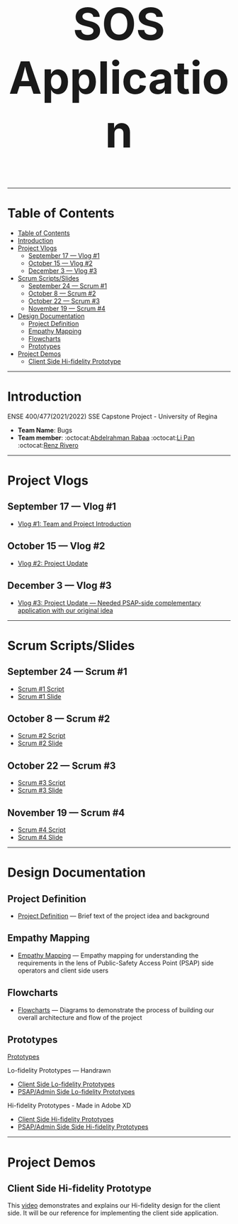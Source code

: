 <h1 align="center" style="font-size:100px" >
  SOS Application
</h1>

---

# Table of Contents
- [Table of Contents](#table-of-contents)
- [Introduction](#introduction)
- [Project Vlogs](#project-vlogs)
  - [September 17 — Vlog #1](#september-17--vlog-1)
  - [October 15 — Vlog #2](#october-15--vlog-2)
  - [December 3 — Vlog #3](#december-3--vlog-3)
- [Scrum Scripts/Slides](#scrum-scriptsslides)
  - [September 24 — Scrum #1](#september-24--scrum-1)
  - [October 8 — Scrum #2](#october-8--scrum-2)
  - [October 22 — Scrum #3](#october-22--scrum-3)
  - [November 19 — Scrum #4](#november-19--scrum-4)
- [Design Documentation](#design-documentation)
  - [Project  Definition](#project--definition)
  - [Empathy Mapping](#empathy-mapping)
  - [Flowcharts](#flowcharts)
  - [Prototypes](#prototypes)
- [Project Demos](#project-demos)
  - [Client Side Hi-fidelity Prototype](#client-side-hi-fidelity-prototype)

---

# Introduction
ENSE 400/477(2021/2022) SSE Capstone Project - University of Regina 
- **Team Name**: Bugs
- **Team member**: :octocat:[Abdelrahman Rabaa](https://github.com/Rabaa-basha) :octocat:[Li Pan](https://github.com/panli200) :octocat:[Renz Rivero](https://github.com/renzrivero)

---

# Project Vlogs
## September 17 — Vlog #1
- [Vlog #1: Team and Project Introduction](https://youtu.be/ziVtzf-9uPU)
## October 15 — Vlog #2
- [Vlog #2: Project Update](https://youtu.be/kcOifqv1obA)
## December 3 — Vlog #3
- [Vlog #3: Project Update — Needed PSAP-side complementary application with our original idea](https://youtu.be/2lo1vUUzE8Y)

---

# Scrum Scripts/Slides
## September 24 — Scrum #1
- [Scrum #1 Script](https://github.com/panli200/SOSApp/Presentations/Scrums/Scrum-Scripts/"Scrum#1-Script.pdf")
- [Scrum #1 Slide](https://github.com/panli200/SOSApp/Presentations/Scrums/Scrum-Slides/Capstone-Scrum%231-Slide.pdf)
## October 8 — Scrum #2
- [Scrum #2 Script](https://github.com/panli200/SOSApp/blob/main/Presentations/Scrums/Scrum-Scripts/Scrum%232.pdf)
- [Scrum #2 Slide](https://github.com/panli200/SOSApp/blob/main/Presentations/Scrums/Scrum-Slides/Capstone-Scrum%232-Slide.pdf)
## October 22 — Scrum #3
- [Scrum #3 Script](https://github.com/panli200/SOSApp/blob/main/Presentations/Scrums/Scrum-Scripts/Scrum%233.pdf)
- [Scrum #3 Slide](https://github.com/panli200/SOSApp/blob/main/Presentations/Scrums/Scrum-Slides/Capstone-Scrum%233-Slide.pdf)
## November 19 — Scrum #4
- [Scrum #4 Script](https://github.com/panli200/SOSApp/blob/main/Presentations/Scrums/Scrum-Scripts/Scrum%234.pdf)
- [Scrum #4 Slide](https://github.com/panli200/SOSApp/blob/main/Presentations/Scrums/Scrum-Slides/Capstone-Scrum%234-Slide.pdf)

---

# Design Documentation
## Project  Definition
- [Project Definition](https://github.com/panli200/SOSApp/tree/main/Documentation/Project-Definition) — Brief text of the project idea and background

## Empathy Mapping
- [Empathy Mapping](https://github.com/panli200/SOSApp/tree/main/Documentation/Empathy-Maps) — Empathy mapping for understanding the requirements in the lens of Public-Safety Access Point (PSAP) side operators and client side users

## Flowcharts
- [Flowcharts](https://github.com/panli200/SOSApp/tree/main/Documentation/Flowcharts) — Diagrams to demonstrate the process of building our overall architecture and flow of the project

## Prototypes
[Prototypes](https://github.com/panli200/SOSApp/tree/main/Documentation/Design-Prototypes)

Lo-fidelity Prototypes — Handrawn
- [Client Side Lo-fidelity Prototypes](https://github.com/panli200/SOSApp/tree/main/Documentation/Design-Prototypes/User-Client-Side/Lofi-Prototypes)
- [PSAP/Admin Side Lo-fidelity Prototypes](https://github.com/panli200/SOSApp/tree/main/Documentation/Design-Prototypes/PSAP-Admin-Side/Lofi-Prototypes)

Hi-fidelity Prototypes - Made in Adobe XD
- [Client Side Hi-fidelity Prototypes](https://github.com/panli200/SOSApp/tree/main/Documentation/Design-Prototypes/User-Client-Side/Hifi-Prototypes)
- [PSAP/Admin Side Side Hi-fidelity Prototypes](https://github.com/panli200/SOSApp/tree/main/Documentation/Design-Prototypes/PSAP-Admin-Side/HiFi-Prototypes)

---
  
# Project Demos

## Client Side Hi-fidelity Prototype
This [video](https://drive.google.com/file/d/1QpDGlHGbElFlKYlJ61Bs_GObXn-j4FUU/view?usp=sharing) demonstrates and explains our Hi-fidelity design for the client side. It will be our reference for implementing the client side application.
